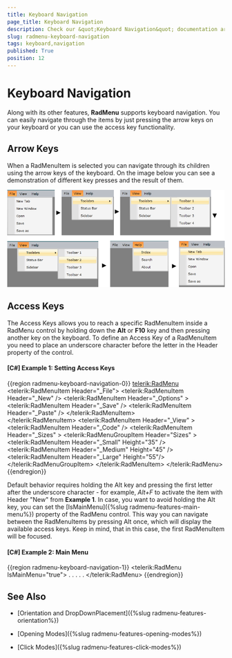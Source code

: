 ```yaml
---
title: Keyboard Navigation
page_title: Keyboard Navigation
description: Check our &quot;Keyboard Navigation&quot; documentation article for the RadMenu {{ site.framework_name }} control.
slug: radmenu-keyboard-navigation
tags: keyboard,navigation
published: True
position: 12
---
```


# Keyboard Navigation

Along with its other features, __RadMenu__ supports keyboard navigation. You can easily navigate through the items by just pressing the arrow keys on your keyboard or you can use the access key functionality.

## Arrow Keys

When a RadMenuItem is selected you can navigate through its children using the arrow keys of the keyboard. On the image below you can see a demonstration of different key presses and the result of them.

![](images/RadMenu_Keyboard_Navigation_01.png)

## Access Keys

The Access Keys allows you to reach a specific RadMenuItem inside a RadMenu control by holding down the __Alt__ or __F10__ key and then pressing another key on the keyboard. To define an Access Key of a RadMenuItem you need to place an underscore character before the letter in the Header property of the control. 

#### __[C#] Example 1: Setting Access Keys__
{{region radmenu-keyboard-navigation-0}}
	<telerik:RadMenu>
		<telerik:RadMenuItem Header="_File">
			<telerik:RadMenuItem Header="_New" />
			<telerik:RadMenuItem Header="_Options" >
				<telerik:RadMenuItem Header="_Save" />
				<telerik:RadMenuItem Header="_Paste" />
			</telerik:RadMenuItem>			
		</telerik:RadMenuItem>
		<telerik:RadMenuItem Header="_View" >
			<telerik:RadMenuItem Header="_Code" />
		<telerik:RadMenuItem Header="_Sizes" >
			<telerik:RadMenuGroupItem Header="Sizes" >
				<telerik:RadMenuItem Header="_Small" Height="35" />
				<telerik:RadMenuItem Header="_Medium" Height="45" />
				<telerik:RadMenuItem Header="_Large" Height="55"/>
			</telerik:RadMenuGroupItem>
		</telerik:RadMenuItem>
	</telerik:RadMenu>
{{endregion}}

Default behavior requires holding the Alt key and pressing the first letter after the underscore character - for example, *Alt+F* to activate the item with Header "New" from __Example 1__. In case, you want to avoid holding the Alt key, you can set the [IsMainMenu]({%slug radmenu-features-main-menu%}) property of the RadMenu control. This way you can navigate between the RadMenuItems by pressing Alt once, which will display the available access keys. Keep in mind, that in this case, the first RadMenuItem will be focused.

#### __[C#] Example 2: Main Menu__
{{region radmenu-keyboard-navigation-1}}
	<telerik:RadMenu IsMainMenu="true">
	 . . . . .
	</telerik:RadMenu>
{{endregion}}

## See Also

 * [Orientation and DropDownPlacement]({%slug radmenu-features-orientation%})

 * [Opening Modes]({%slug radmenu-features-opening-modes%})

 * [Click Modes]({%slug radmenu-features-click-modes%})
